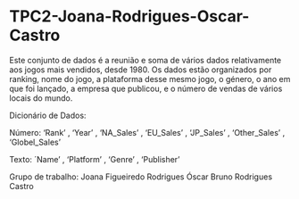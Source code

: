 # TPC2-Joana-Rodrigues-Oscar-Castro

Este conjunto de dados é a reunião e soma de vários dados relativamente aos jogos mais vendidos, desde 1980. Os dados estão organizados por ranking, nome do jogo, a plataforma desse mesmo jogo, o género, o ano em que foi lançado, a empresa que publicou, e o número de vendas de vários locais do mundo. 

Dicionário de Dados:

Número: ‘Rank’ ,  ‘Year’ , ‘NA_Sales’ , ‘EU_Sales’ , ‘JP_Sales’ , ‘Other_Sales’ , ‘Globel_Sales’

Texto: ´Name’ , ‘Platform’ , ‘Genre’ , ‘Publisher’ 

Grupo de trabalho:
Joana Figueiredo Rodrigues
Óscar Bruno Rodrigues Castro

